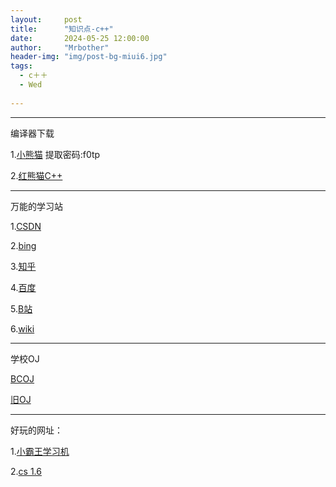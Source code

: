 ```yaml
---
layout:     post
title:      "知识点-c++"
date:       2024-05-25 12:00:00
author:     "Mrbother"
header-img: "img/post-bg-miui6.jpg"
tags:
  - c＋＋
  - Wed
    
---
```


------

编译器下载

1.[小熊猫](https://wwe.lanzoui.com/b01os0mwd)
提取密码:f0tp

2.[红熊猫C++](https://safe.51xiazai.cn/huajunsafe/DevCpp6.7.5.exe)

------------

万能的学习站

1.[CSDN](https://www.csdn.net/)

2.[bing](https://cn.bing.com/)

3.[知乎](https://www.zhihu.com/)

4.[百度](https://www.baidu.com/)

5.[B站](https://www.bilibili.com/)

6.[wiki](https://oi-wiki.org/)

------------
学校OJ

[BCOJ](http://123.207.34.142/)

[旧OJ](http://106.52.83.178/)



------------

好玩的网址：

1.[小霸王学习机](http://ending.fun/)

2.[cs 1.6](https://play-cs.com/)


